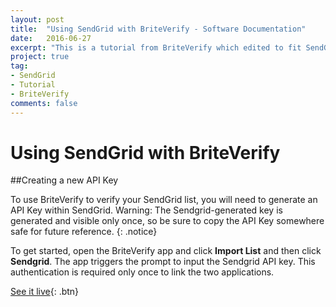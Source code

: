 ```yaml
---
layout: post
title:  "Using SendGrid with BriteVerify - Software Documentation"
date:   2016-06-27
excerpt: "This is a tutorial from BriteVerify which edited to fit SendGrid's doc standards and added to SendGrid's partners' documentation using Markdown, Atom, and Git"
project: true
tag:
- SendGrid
- Tutorial
- BriteVerify
comments: false
---
```

# Using SendGrid with BriteVerify
##Creating a new API Key

To use BriteVerify to verify your SendGrid list, you will need to generate an API Key within SendGrid. 
Warning: The Sendgrid-generated key is generated and visible only once, so be sure to copy the API Key somewhere safe for future reference. 
{: .notice}

To get started, open the BriteVerify app and click **Import List** and then click **Sendgrid**. The app triggers the prompt to input the Sendgrid API key. This authentication is required only once to link the two applications. 

[See it live](https://sendgrid.com/docs/Integrate/Tutorials/BriteVerify.html){: .btn}
